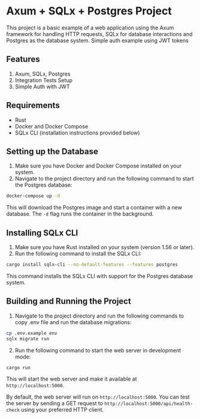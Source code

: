 # Axum + SQLx + Postgres Project

This project is a basic example of a web application using the Axum framework for handling HTTP requests, SQLx for database interactions and Postgres as the database system. Simple auth example using JWT tokens

## Features

1. Axum, SQLx, Postgres
2. Integration Tests Setup
3. Simple Auth with JWT

## Requirements

- Rust
- Docker and Docker Compose
- SQLx CLI (installation instructions provided below)

## Setting up the Database

1. Make sure you have Docker and Docker Compose installed on your system.
2. Navigate to the project directory and run the following command to start the Postgres database:

```sh
docker-compose up -d
```

This will download the Postgres image and start a container with a new database. The `-d` flag runs the container in the background.

## Installing SQLx CLI

1. Make sure you have Rust installed on your system (version 1.56 or later).
2. Run the following command to install the SQLx CLI:

```sh
cargo install sqlx-cli --no-default-features --features postgres
```

This command installs the SQLx CLI with support for the Postgres database system.

## Building and Running the Project

1. Navigate to the project directory and run the following commands to copy .env file and run the database migrations:

```sh
cp .env.example env
sqlx migrate run
```

2. Run the following command to start the web server in development mode:

```sh
cargo run
```

This will start the web server and make it available at `http://localhost:5000`.

By default, the web server will run on `http://localhost:5000`. You can test the server by sending a GET request to `http://localhost:5000/api/health-check` using your preferred HTTP client.
